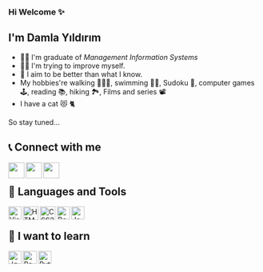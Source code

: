 ### Hi Welcome ✨

## I'm Damla Yıldırım
- 👨‍🎓 I'm graduate of <i>Management Information Systems</i>
- 👩‍💻 I'm trying to improve myself.
- 💪 I aim to be better than what I know.
- My hobbies're walking 🚶🏽‍♀️, swimming 🏊‍♀️, Sudoku 📝, computer games 🕹️, reading 📚, hiking 🏞️, Films and series 📽️
- I have a cat 😻 🐈

So stay tuned...

## 📞 Connect with me
<a href="https://kodcu.online/" target="_blank"><img align="left" src="https://user-images.githubusercontent.com/72522469/152289456-5c895e34-a16e-4a41-93f2-7072779407c7.png" alt="" width="32px" /></a>
<a href="https://www.linkedin.com/in/damla-yldrm/" target="_blank"><img align="left" src="https://user-images.githubusercontent.com/72522469/152289880-c99bd2ee-3e7c-4e0d-bc16-a6009834635d.png" alt="" width="32px" /></a> 
<a href="https://twitter.com/yasiyoamayildi" target="_blank"><img align="left" src="https://user-images.githubusercontent.com/72522469/152290046-6135955d-933f-4b5d-af54-aa2ff6006b08.png" alt="" width="32px" /></a>
</br>

## 🔧 Languages and Tools

<img align="left" alt="Visual Studio Code" width="26px" src="https://user-images.githubusercontent.com/72522469/152290357-432e5765-23bf-4a0d-ba07-868cb792c0ca.png" />
<img align="left" alt="HTML5" width="31px" height="27px" src="https://user-images.githubusercontent.com/72522469/152290602-c79089ab-0505-4a57-aeb2-062220c41871.png" />
<img align="left" alt="CSS3" width="31px" height="27px" src="https://user-images.githubusercontent.com/72522469/152290746-8603a872-34b9-4f22-b479-163a13eef810.png" />
<img align="left" alt="Bootstrap" width="26px" src="https://user-images.githubusercontent.com/72522469/152290886-0075ad99-4fc7-41d0-93a3-169947d1f74a.png" />
<img align="left" alt="JavaScript" width="26px" src="https://user-images.githubusercontent.com/72522469/152290952-c0e749a4-3d0c-4f90-ab03-153a611668a7.png" />

</br>
  
## 🔭 I want to learn
<img align="left" alt="Jquery" width="26px" src="https://cdn.jsdelivr.net/npm/simple-icons@3.0.1/icons/jquery.svg" />
<img align="left" alt="React" width="28px" height="26px" src="https://user-images.githubusercontent.com/72522469/152291212-70ec5643-3a42-464f-a57b-d45960deb2e8.png" />
<img align="left" alt="Python" width="26px" src="https://user-images.githubusercontent.com/72522469/152291456-43b366f9-6516-4cbb-9f25-d27b8d985d9a.png" />

<!--
**damla-yildirim/damla-yildirim** is a ✨ _special_ ✨ repository because its `README.md` (this file) appears on your GitHub profile.

Here are some ideas to get you started:

- 🔭 I’m currently working on ...
- 🌱 I’m currently learning ...
- 👯 I’m looking to collaborate on ...
- 🤔 I’m looking for help with ...
- 💬 Ask me about ...
- 📫 How to reach me: ...
- 😄 Pronouns: ...
- ⚡ Fun fact: ...
-->
